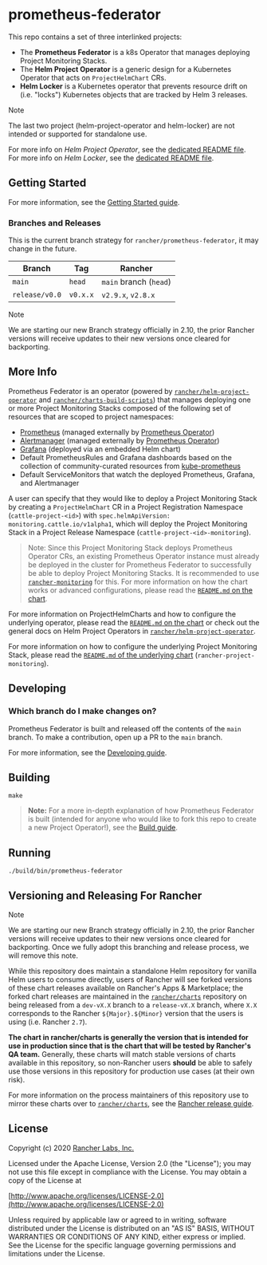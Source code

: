 prometheus-federator
========

This repo contains a set of three interlinked projects:

- The **Prometheus Federator** is a k8s Operator that manages deploying Project Monitoring Stacks.
- The **Helm Project Operator** is a generic design for a Kubernetes Operator that acts on `ProjectHelmChart` CRs.
- **Helm Locker** is a Kubernetes operator that prevents resource drift on (i.e. "locks") Kubernetes objects that are tracked by Helm 3 releases.

> [!NOTE]
> The last two project (helm-project-operator and helm-locker) are not intended or supported for standalone use.

For more info on _Helm Project Operator_, see the [dedicated README file](README-helm-project-operator.md).  
For more info on _Helm Locker_, see the [dedicated README file](README-helm-locker.md).

## Getting Started

For more information, see the [Getting Started guide](docs/prometheus-federator/gettingstarted.md).

### Branches and Releases
This is the current branch strategy for `rancher/prometheus-federator`, it may change in the future.

| Branch         | Tag      | Rancher                |
|----------------|----------|------------------------|
| `main`         | `head`   | `main` branch (`head`) |
| `release/v0.0` | `v0.x.x` | `v2.9.x`, `v2.8.x`     |

> [!NOTE]
> We are starting our new Branch strategy officially in 2.10, the prior Rancher versions will receive updates to their new versions once cleared for backporting.


## More Info

Prometheus Federator is an operator (powered by [`rancher/helm-project-operator`](README-helm-project-operator.md) and [`rancher/charts-build-scripts`](README-helm-locker.md)) that manages deploying one or more Project Monitoring Stacks composed of the following set of resources that are scoped to project namespaces:
- [Prometheus](https://prometheus.io/) (managed externally by [Prometheus Operator](https://github.com/prometheus-operator/prometheus-operator))
- [Alertmanager](https://prometheus.io/docs/alerting/latest/alertmanager/) (managed externally by [Prometheus Operator](https://github.com/prometheus-operator/prometheus-operator))
- [Grafana](https://github.com/helm/charts/tree/master/stable/grafana) (deployed via an embedded Helm chart)
- Default PrometheusRules and Grafana dashboards based on the collection of community-curated resources from [kube-prometheus](https://github.com/prometheus-operator/kube-prometheus/)
- Default ServiceMonitors that watch the deployed Prometheus, Grafana, and Alertmanager

A user can specify that they would like to deploy a Project Monitoring Stack by creating a `ProjectHelmChart` CR in a Project Registration Namespace (`cattle-project-<id>`) with `spec.helmApiVersion: monitoring.cattle.io/v1alpha1`, which will deploy the Project Monitoring Stack in a Project Release Namespace (`cattle-project-<id>-monitoring`). 

> Note: Since this Project Monitoring Stack deploys Prometheus Operator CRs, an existing Prometheus Operator instance must already be deployed in the cluster for Prometheus Federator to successfully be able to deploy Project Monitoring Stacks. It is recommended to use [`rancher-monitoring`](https://rancher.com/docs/rancher/v2.6/en/monitoring-alerting/) for this. For more information on how the chart works or advanced configurations, please read the [`README.md` on the chart](packages/prometheus-federator/charts/README.md).

For more information on ProjectHelmCharts and how to configure the underlying operator, please read the [`README.md` on the chart](packages/prometheus-federator/charts/README.md) or check out the general docs on Helm Project Operators in [`rancher/helm-project-operator`](https://github.com/rancher/helm-project-operator).

For more information on how to configure the underlying Project Monitoring Stack, please read the [`README.md` of the underlying chart](packages/rancher-project-monitoring/charts/README.md) (`rancher-project-monitoring`).

## Developing

### Which branch do I make changes on?

Prometheus Federator is built and released off the contents of the `main` branch. To make a contribution, open up a PR to the `main` branch.

For more information, see the [Developing guide](docs/prometheus-federator/developing.md).

## Building

`make`

> **Note:** For a more in-depth explanation of how Prometheus Federator is built (intended for anyone who would like to fork this repo to create a new Project Operator!), see the [Build guide](docs/prometheus-federator/build.md).

## Running

`./build/bin/prometheus-federator`

## Versioning and Releasing For Rancher

> [!NOTE]
> We are starting our new Branch strategy officially in 2.10, the prior Rancher versions will receive updates to their new versions once cleared for backporting.
> Once we fully adopt this branching and release process, we will remove this note.

While this repository does maintain a standalone Helm repository for vanilla Helm users to consume directly, users of Rancher will see forked versions of these chart releases available on Rancher's Apps & Marketplace; the forked chart releases are maintained in the [`rancher/charts`](https://github.com/rancher/charts) repository on being released from a `dev-vX.X` branch to a `release-vX.X` branch, where `X.X` corresponds to the Rancher `${Major}.${Minor}` version that the users is using (i.e. Rancher `2.7`). 

**The chart in rancher/charts is generally the version that is intended for use in production since that is the chart that will be tested by Rancher's QA team.** Generally, these charts will match stable versions of charts available in this repository, so non-Rancher users **should** be able to safely use those versions in this repository for production use cases (at their own risk).

For more information on the process maintainers of this repository use to mirror these charts over to [`rancher/charts`](https://github.com/rancher/charts), see the [Rancher release guide](docs/prometheus-federator/rancher_release.md).

## License
Copyright (c) 2020 [Rancher Labs, Inc.](http://rancher.com)

Licensed under the Apache License, Version 2.0 (the "License");
you may not use this file except in compliance with the License.
You may obtain a copy of the License at

[http://www.apache.org/licenses/LICENSE-2.0](http://www.apache.org/licenses/LICENSE-2.0)

Unless required by applicable law or agreed to in writing, software
distributed under the License is distributed on an "AS IS" BASIS,
WITHOUT WARRANTIES OR CONDITIONS OF ANY KIND, either express or implied.
See the License for the specific language governing permissions and
limitations under the License.
